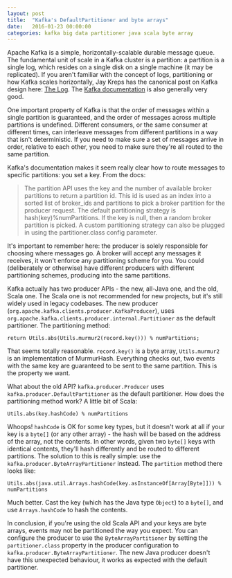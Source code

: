 ```yaml
---
layout: post
title:  "Kafka's DefaultPartitioner and byte arrays"
date:   2016-01-23 00:00:00
categories: kafka big data partitioner java scala byte array
---
```


Apache Kafka is a simple, horizontally-scalable durable message queue. The fundamental unit of scale in a Kafka cluster is a partition: a partition is a single log, which resides on a single disk on a single machine (it may be replicated). If you aren't familiar with the concept of logs, partitioning or how Kafka scales horizontally, Jay Kreps has the canonical post on Kafka design here: [The Log](https://engineering.linkedin.com/distributed-systems/log-what-every-software-engineer-should-know-about-real-time-datas-unifying). The [Kafka documentation](http://kafka.apache.org/documentation.html) is also generally very good.

One important property of Kafka is that the order of messages within a single partition is guaranteed, and the order of messages across multiple partitions is undefined. Different consumers, or the same consumer at different times, can interleave messages from different partitions in a way that isn't deterministic. If you need to make sure a set of messages arrive in order, relative to each other, you need to make sure they're all routed to the same partition.

Kafka's documentation makes it seem really clear how to route messages to specific partitions: you set a key. From the docs:

>The partition API uses the key and the number of available broker partitions to return a partition id. This id is used as an index into a sorted list of broker_ids and partitions to pick a broker partition for the producer request. The default partitioning strategy is hash(key)%numPartitions. If the key is null, then a random broker partition is picked. A custom partitioning strategy can also be plugged in using the partitioner.class config parameter.

It's important to remember here: the producer is solely responsible for choosing where messages go. A broker will accept any messages it receives, it won't enforce any partitioning scheme for you. You could (deliberately or otherwise) have different producers with different partitioning schemes, producing into the same partitions. 

Kafka actually has two producer APIs - the new, all-Java one, and the old, Scala one. The Scala one is not recommended for new projects, but it's still widely used in legacy codebases. The new producer (`org.apache.kafka.clients.producer.KafkaProducer`), uses `org.apache.kafka.clients.producer.internal.Partitioner` as the default partitioner. The partitioning method:

```
return Utils.abs(Utils.murmur2(record.key())) % numPartitions;
``` 

That seems totally reasonable. `record.key()` is a byte array, `Utils.murmur2` is an implementation of MurmurHash. Everything checks out, two events with the same key are guaranteed to be sent to the same partition. This is the property we want.

 What about the old API? `kafka.producer.Producer` uses `kafka.producer.DefaultPartitioner` as the default partitioner. How does the partitioning method work? A little bit of Scala:

```
Utils.abs(key.hashCode) % numPartitions
```

Whoops! `hashCode` is OK for some key types, but it doesn't work at all if your key is a `byte[]` (or any other array) - the hash will be based on the address of the array, not the contents. In other words, given two `byte[]` keys with identical contents, they'll hash differently and be routed to different partitions. The solution to this is really simple: use the `kafka.producer.ByteArrayPartitioner` instead. The `partition` method there looks like:

```
Utils.abs(java.util.Arrays.hashCode(key.asInstanceOf[Array[Byte]])) % numPartitions
``` 

Much better. Cast the key (which has the Java type `Object`) to a `byte[]`, and use `Arrays.hashCode` to hash the contents.

In conclusion, if you're using the old Scala API and your keys are byte arrays, events may not be partitioned the way you expect. You can configure the producer to use the `ByteArrayPartitioner` by setting the `partitioner.class` property in the producer configuration to `kafka.producer.ByteArrayPartitioner`. The new Java producer doesn't have this unexpected behaviour, it works as expected with the default partitioner.
